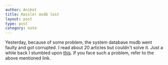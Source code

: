 ```yaml
---
author: Aniket
title: Hassle! msdb lost
layout: post
type: post
category: note
---
```


Yesterday, because of some problem, the system database msdb went faulty and got corrupted. I read about 20 articles but couldn't solve it. Just a while back I stumbled upon [this](http://bit.ly/rebuild-msdb). If you face such a problem, refer to the above mentioned link.